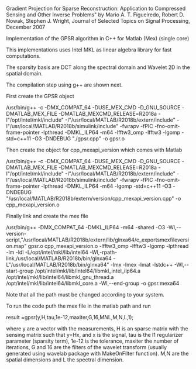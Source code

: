 Gradient Projection for Sparse Reconstruction: Application to Compressed Sensing and Other Inverse Problems" by Mario A. T. Figueiredo, Robert D. Nowak, Stephen J. Wright, Journal of Selected Topics on Signal Processing, December 2007

Implementation of the GPSR algorithm in C++ for Matlab (Mex) (single core)

This implementations uses Intel MKL as linear algebra library for fast computations. 

The sparsity basis are DCT along the spectral domain and Wavelet 2D in the spatial domain.

The compilation step using g++ are shown next.

First create the GPSR object 

/usr/bin/g++ -c -DMX_COMPAT_64  -DUSE_MEX_CMD -D_GNU_SOURCE -DMATLAB_MEX_FILE -DMATLAB_MEXCMD_RELEASE=R2018a  -I"/opt/intel/mkl/include"  -I"/usr/local/MATLAB/R2018b/extern/include" -I"/usr/local/MATLAB/R2018b/simulink/include" -fwrapv -fPIC -fno-omit-frame-pointer  -lpthread -DMKL_ILP64 -m64 -lfftw3_omp -lfftw3 -lgomp -std=c++11 -O3  -DNDEBUG "./gpsr.cpp" -o gpsr.o

Then create the object for cpp_mexapi_version which comes with Matlab

/usr/bin/g++ -c -DMX_COMPAT_64  -DUSE_MEX_CMD   -D_GNU_SOURCE -DMATLAB_MEX_FILE -DMATLAB_MEXCMD_RELEASE=R2018a  -I"/opt/intel/mkl/include"  -I"/usr/local/MATLAB/R2018b/extern/include" -I"/usr/local/MATLAB/R2018b/simulink/include" -fwrapv -fPIC -fno-omit-frame-pointer  -lpthread -DMKL_ILP64 -m64 -lgomp -std=c++11 -O3 -DNDEBUG "/usr/local/MATLAB/R2018b/extern/version/cpp_mexapi_version.cpp" -o cpp_mexapi_version.o

Finally link and create the mex file

/usr/bin/g++ -DMX_COMPAT_64  -DMKL_ILP64 -m64 -shared -O3 -Wl,--version-script,"/usr/local/MATLAB/R2018b/extern/lib/glnxa64/c_exportsmexfileversion.map" gpsr.o cpp_mexapi_version.o -lfftw3_omp -lfftw3 -lgomp  -lpthread  -lm  -ldl   -L/opt/intel/mkl/lib/intel64   -Wl,-rpath-link,/usr/local/MATLAB/R2018b/bin/glnxa64 -L"/usr/local/MATLAB/R2018b/bin/glnxa64" -lmx -lmex -lmat -lstdc++ -Wl,--start-group  /opt/intel/mkl/lib/intel64/libmkl_intel_ilp64.a /opt/intel/mkl/lib/intel64/libmkl_gnu_thread.a /opt/intel/mkl/lib/intel64/libmkl_core.a -Wl,--end-group -o gpsr.mexa64


Note that all the path must be changed according to your system. 

To run the code puth the mex file in the matlab path and run

result =gpsr(y,H,tau,1e-12,maxiter,G,16,M*N*L,M,N,L,1);

where y are a vector with the measurements, H is an sparse matrix with the sensing matrix such that y=Hx, and x is the signal, tau is the l1 regularizer parameter (sparsity term), 1e-12 is the tolerance, maxiter the number of iterations, G and 16 are the filters of the wavelet transform (usually generated using wavelab package with MakeOnFilter function). M,N are the spatial dimensions and L the spectral dimension.
